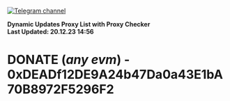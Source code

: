 [![Telegram channel](https://img.shields.io/endpoint?url=https://runkit.io/damiankrawczyk/telegram-badge/branches/master?url=https://t.me/n4z4v0d)](https://t.me/n4z4v0d) 

**Dynamic Updates Proxy List with Proxy Checker**  
**Last Updated: 20.12.23 14:56**

# DONATE (_any evm_) - 0xDEADf12DE9A24b47Da0a43E1bA70B8972F5296F2
